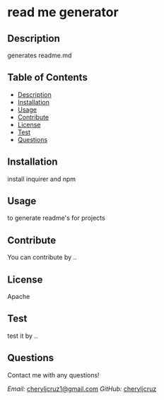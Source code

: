 
  # read me generator

  ## Description
  generates readme.md

  ## Table of Contents
  - [Description](#description)
  - [Installation](#installation)
  - [Usage](#usage)
  - [Contribute](#contribute)
  - [License](#license)
  - [Test](#test)
  - [Questions](#questions)
  
  ## Installation
  install inquirer and npm

  ## Usage
  to generate readme's for projects

  ## Contribute
  You can contribute by ..

  ## License
  Apache

  ## Test
  test it by ..

  ## Questions
  Contact me with any questions!

  _Email:_ [cheryljcruz1@gmail.com](mailto:cheryljcruz1@gmail.com)
  _GitHub:_ [cheryljcruz](https://github.com/cheryljcruz)

